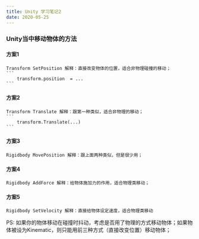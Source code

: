 ```yaml
---
title: Unity 学习笔记2
date: 2020-05-25
---
```


### Unity当中移动物体的方法
#### 方案1
    Transform SetPosition 解释：直接改变物体的位置，适合非物理碰撞的移动；
    ```
        transform.position  = ...
    ```

#### 方案2
    Transform Translate 解释：跟第一种类似，适合非物理的移动；
    ```
        transform.Translate(...)
    ```

#### 方案3
    Rigidbody MovePosition 解释：跟上面两种类似，但是很少用；

#### 方案4
    Rigidbody AddForce 解释：给物体施加力的作用，适合物理类移动；

#### 方案5
    Rigidbody SetVelocity 解释：直接给物体设定速度，适合物理类移动

PS: 如果你的物体移动在碰撞时抖动，考虑是否用了物理的方式移动物体；如果物体被设为Kinematic，则只能用前三种方式（直接改变位置）移动物体；